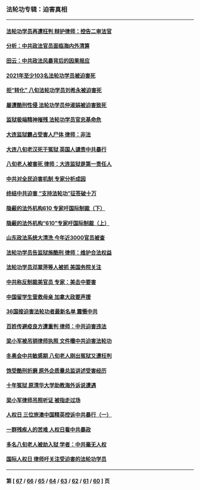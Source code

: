 ### 法轮功专辑：迫害真相
---
#### [法轮功学员再遭枉判 辩护律师：控告二审法官](../../pages/nf4379/n13499952.md?01140430) 
#### [分析：中共政法官员面临海内外清算](../../pages/nf4379/n13495811.md?01140430) 
#### [田云：中共政法风暴背后的因果报应](../../pages/nf4379/n13496264.md?01140430) 
#### [2021年至少103名法轮功学员被迫害死](../../pages/nf4379/n13495075.md?01140430) 
#### [拒“转化” 八旬法轮功学员刘希永被迫害死](../../pages/nf4379/n13488696.md?01140430) 
#### [屡遭酷刑性侵 法轮功学员仲淑娟被迫害致死](../../pages/nf4379/n13485930.md?01140430) 
#### [监狱极端精神摧残 法轮功学员官忠基命危](../../pages/nf4379/n13486254.md?01140430) 
#### [大连监狱霸占受害人尸体 律师：非法](../../pages/nf4379/n13481295.md?01140430) 
#### [大连八旬老汉死于冤狱 英国人谴责中共暴行](../../pages/nf4379/n13480118.md?01140430) 
#### [八旬老人被害死 律师：大连监狱是第一责任人](../../pages/nf4379/n13478838.md?01140430) 
#### [中共对全民迫害机制 专家分析成因](../../pages/nf4379/n13479680.md?01140430) 
#### [终结中共迫害 “支持法轮功”征签破十万](../../pages/nf4379/n13471084.md?01140430) 
#### [隐蔽的法外机构610 专家吁国际制裁（下）](../../pages/nf4379/n13462906.md?01140430) 
#### [隐蔽的法外机构“610”专家吁国际制裁（上）](../../pages/nf4379/n13459414.md?01140430) 
#### [山东政法系统大清洗 今年近3000官员被查](../../pages/nf4379/n13458775.md?01140430) 
#### [法轮功学员告监狱施酷刑 律师：维护合法权益](../../pages/nf4379/n13453400.md?01140430) 
#### [法轮功学员邓翠萍等人被抓 美国务院关注](../../pages/nf4379/n13451524.md?01140430) 
#### [中共称反制裁美官员 专家：美击中要害](../../pages/nf4379/n13452005.md?01140430) 
#### [中国留学生营救母亲 加拿大政要声援](../../pages/nf4379/n13449183.md?01140430) 
#### [36国接迫害法轮功者最新名单 震慑中共](../../pages/nf4379/n13445909.md?01140430) 
#### [百姓传避疫良方遭重判 律师：中共迫害违法](../../pages/nf4379/n13443532.md?01140430) 
#### [梁小军被吊销律师执照 文件曝中共迫害法轮功](../../pages/nf4379/n13442432.md?01140430) 
#### [冬奥会中共敏感期 八旬老人刚出冤狱又遭枉判](../../pages/nf4379/n13441478.md?01140430) 
#### [饱受酷刑折磨 原外企质量总监讲述受害经历](../../pages/nf4379/n13438937.md?01140430) 
#### [十年冤狱 原清华大学助教海外诉说遭遇](../../pages/nf4379/n13436648.md?01140430) 
#### [梁小军律师吊照听证 被指走过场](../../pages/nf4379/n13437662.md?01140430) 
#### [人权日 三位旅澳中国精英控诉中共暴行（一）](../../pages/nf4379/n13434903.md?01140430) 
#### [一群残疾人的苦难 人权日看中共暴政](../../pages/nf4379/n13431199.md?01140430) 
#### [多名八旬老人被劫入狱 学者：中共毫无人权](../../pages/nf4379/n13429561.md?01140430) 
#### [国际人权日 律师吁关注受迫害的法轮功学员](../../pages/nf4379/n13427032.md?01140430) 

---
#### 第 [ [67](./67.md?01140430) / [66](./66.md?01140430) / [65](./65.md?01140430) / [64](./64.md?01140430) / [63](./63.md?01140430) / [62](./62.md?01140430) / [61](./61.md?01140430) / [60](./60.md?01140430) ] 页
